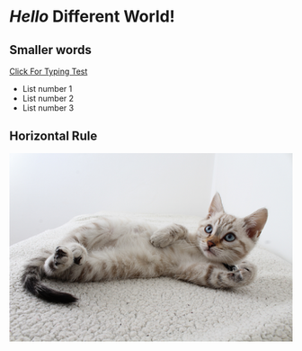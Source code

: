 # *Hello* __Different__ World!
## Smaller words
[Click For Typing Test](https://monkeytype.com/)

* List number 1
* List number 2
* List number 3

Horizontal Rule
---

![image](cat.jpeg)
